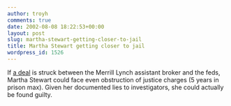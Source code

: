 ```yaml
---
author: troyh
comments: true
date: 2002-08-08 18:22:53+00:00
layout: post
slug: martha-stewart-getting-closer-to-jail
title: Martha Stewart getting closer to jail
wordpress_id: 1526
---
```


If [a deal](http://online.wsj.com/article/0,,SB1028747522813040400,00.html?mod=home%5Fwhats%5Fnews%5Fus) is struck between the Merrill Lynch assistant broker and the feds, Martha Stewart could face even obstruction of justice charges (5 years in prison max). Given her documented lies to investigators, she could actually be found guilty.
